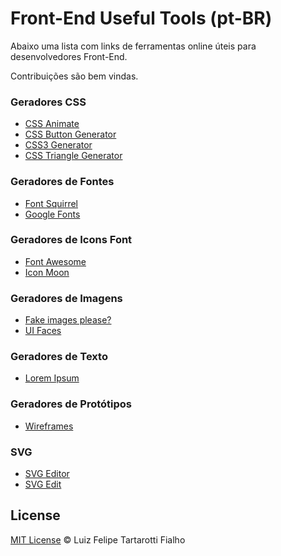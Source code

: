 Front-End Useful Tools (pt-BR)
=========

Abaixo uma lista com links de ferramentas online úteis para desenvolvedores Front-End. 

Contribuições são bem vindas.

### Geradores CSS

* [CSS Animate](http://cssanimate.com/)
* [CSS Button Generator](http://css3buttongenerator.com/)
* [CSS3 Generator](http://css3generator.com/)
* [CSS Triangle Generator](http://apps.eky.hk/css-triangle-generator/)

### Geradores de Fontes

* [Font Squirrel](http://www.fontsquirrel.com/)
* [Google Fonts](https://www.google.com/fonts)

### Geradores de Icons Font

* [Font Awesome](http://fortawesome.github.io/Font-Awesome/)
* [Icon Moon](icomoon.io/)

### Geradores de Imagens

* [Fake images please?](http://fakeimg.pl/)
* [UI Faces](http://uifaces.com/)

### Geradores de Texto

* [Lorem Ipsum](http://br.lipsum.com/)

### Geradores de Protótipos

* [Wireframes](http://quirktools.com/wires/)
 
### SVG

* [SVG Editor ](http://petercollingridge.appspot.com/svg-editor/)
* [SVG Edit ](http://svg-edit.googlecode.com/)
 
## License
 
[MIT License](http://felipefialho.mit-license.org/) © Luiz Felipe Tartarotti Fialho
